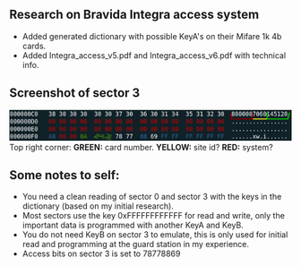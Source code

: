 ## Research on Bravida Integra access system
* Added generated dictionary with possible KeyA's on their Mifare 1k 4b cards.
* Added Integra_access_v5.pdf and Integra_access_v6.pdf with technical info.

## Screenshot of sector 3
![Sector 3 on the card, some values censored and changed](hexview_sector3.png)  
Top right corner: **GREEN:** card number. **YELLOW:** site id? **RED:** system?

## Some notes to self:
* You need a clean reading of sector 0 and sector 3 with the keys in the dictionary (based on my initial research).
* Most sectors use the key 0xFFFFFFFFFFFF for read and write, only the important data is programmed with another KeyA and KeyB.
* You do not need KeyB on sector 3 to emulate, this is only used for initial read and programming at the guard station in my experience.
* Access bits on sector 3 is set to 78778869
